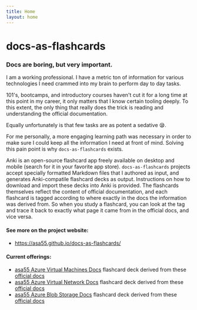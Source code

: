 ```yaml
---
title: Home
layout: home
---
```


# docs-as-flashcards

### Docs are boring, but very important.

I am a working professional. I have a metric ton of information for various technologies I need crammed into my brain to perform day to day tasks.

101's, bootcamps, and introductory courses haven't cut it for a long time at this point in my career, it only matters that I know certain tooling deeply. To this extent, the only thing that really does the trick is reading and understanding the official documentation.

Equally unfortunately is that few tasks are as potent a sedative 😪.

For me personally, a more engaging learning path was necessary in order to make sure I could keep all the information I need at front of mind. Solving this pain point is why `docs-as-flashcards` exists.

Anki is an open-source flashcard app freely available on desktop and mobile (search for it in your favorite app store). `docs-as-flashcards` projects accept specially formatted Markdown files that I authored as input, and generates Anki-compatile flashcard decks as output. Instructions on how to download and import these decks into Anki is provided. The flashcards themselves reflect the content of official documentation, and each flashcard is tagged according to where exactly in the docs the information was derived from. So when you study a flashcard, you can look at the tag and trace it back to exactly what page it came from in the official docs, and vice versa. 

#### See more on the project website:

- https://asa55.github.io/docs-as-flashcards/

#### Current offerings:

- [asa55 Azure Virtual Machines Docs](https://github.com/asa55/azure-virtual-machines-docs-as-flashcards/releases) flashcard deck derived from these [official docs](https://learn.microsoft.com/azure/virtual-machines/)
- [asa55 Azure Virtual Network Docs](https://github.com/asa55/azure-virtual-network-docs-as-flashcards/releases) flashcard deck derived from these [official docs](https://learn.microsoft.com/azure/virtual-network/)
- [asa55 Azure Blob Storage Docs](https://github.com/asa55/azure-blob-storage-docs-as-flashcards/releases) flashcard deck derived from these [official docs](https://learn.microsoft.com/azure/storage/blobs/)
